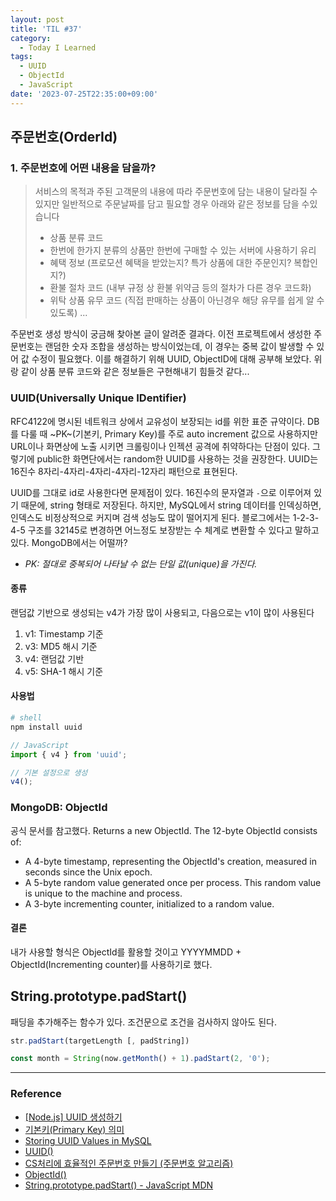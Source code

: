 ```yaml
---
layout: post
title: 'TIL #37'
category:
  - Today I Learned
tags:
  - UUID
  - ObjectId
  - JavaScript
date: '2023-07-25T22:35:00+09:00'
---
```


## 주문번호(OrderId)

### 1. 주문번호에 어떤 내용을 담을까?

> 서비스의 목적과 주된 고객문의 내용에 따라 주문번호에 담는 내용이 달라질 수 있지만 일반적으로 주문날짜를 담고 필요할 경우 아래와 같은 정보를 담을 수있습니다
>
> - 상품 분류 코드
> - 한번에 한가지 분류의 상품만 한번에 구매할 수 있는 서버에 사용하기 유리
> - 혜택 정보 (프로모션 혜택을 받았는지? 특가 상품에 대한 주문인지? 복합인지?)
> - 환불 절차 코드 (내부 규정 상 환불 위약금 등의 절차가 다른 경우 코드화)
> - 위탁 상품 유무 코드 (직접 판매하는 상품이 아닌경우 해당 유무를 쉽게 알 수 있도록)
>   ...

주문번호 생성 방식이 궁금해 찾아본 글이 알려준 결과다. 이전 프로젝트에서 생성한 주문번호는 랜덤한 숫자 조합을 생성하는 방식이었는데, 이 경우는 중복 값이 발생할 수 있어 값 수정이 필요했다. 이를 해결하기 위해 UUID, ObjectID에 대해 공부해 보았다. 위랑 같이 상품 분류 코드와 같은 정보들은 구현해내기 힘들것 같다...

### UUID(**U**niversally **U**nique **ID**entifier)

RFC4122에 명시된 네트워크 상에서 교유성이 보장되는 id를 위한 표준 규약이다. DB를 다룰 때 ~PK~(기본키, Primary Key)를 주로 auto increment 값으로 사용하지만 URL이나 화면상에 노출 시키면 크롤링이나 인젝션 공격에 취약하다는 단점이 있다. 그렇기에 public한 화면단에서는 random한 UUID를 사용하는 것을 권장한다. UUID는 16진수 8자리-4자리-4자리-4자리-12자리 패턴으로 표현된다.

UUID를 그대로 id로 사용한다면 문제점이 있다. 16진수의 문자열과 `-`으로 이루어져 있기 때문에, string 형태로 저장된다. 하지만, MySQL에서 string 데이터를 인덱싱하면, 인덱스도 비정상적으로 커지며 검색 성능도 많이 떨어지게 된다. 블로그에서는 1-2-3-4-5 구조를 32145로 변경하면 어느정도 보장받는 수 체계로 변환할 수 있다고 말하고 있다. MongoDB에서는 어떨까?

- _PK: 절대로 중복되어 나타날 수 없는 단일 값(unique)을 가진다._

#### 종류

랜덤값 기반으로 생성되는 v4가 가장 많이 사용되고, 다음으로는 v1이 많이 사용된다

1. v1: Timestamp 기준
2. v3: MD5 해시 기준
3. v4: 랜덤값 기반
4. v5: SHA-1 해시 기준

#### 사용법

```bash
# shell
npm install uuid
```

```javascript
// JavaScript
import { v4 } from 'uuid';

// 기본 설정으로 생성
v4();
```

### MongoDB: ObjectId

공식 문서를 참고했다.
Returns a new ObjectId. The 12-byte ObjectId consists of:

- A 4-byte timestamp, representing the ObjectId's creation, measured in seconds since the Unix epoch.
- A 5-byte random value generated once per process. This random value is unique to the machine and process.
- A 3-byte incrementing counter, initialized to a random value.

#### 결론

내가 사용할 형식은 ObjectId를 활용할 것이고 YYYYMMDD + ObjectId(Incrementing counter)를 사용하기로 했다.

## String.prototype.padStart()

패딩을 추가해주는 함수가 있다. 조건문으로 조건을 검사하지 않아도 된다.

```javascript
str.padStart(targetLength [, padString])

const month = String(now.getMonth() + 1).padStart(2, '0');
```

---

### Reference

- [\[Node.js\] UUID 생성하기](https://jane-aeiou.tistory.com/59)
- [기본키\(Primary Key\) 의미](https://linuxism.ustd.ip.or.kr/503)
- [Storing UUID Values in MySQL](https://www.percona.com/blog/store-uuid-optimized-way/)
- [UUID\(\)](https://www.mongodb.com/docs/manual/reference/method/UUID/)
- [CS처리에 효율적인 주문번호 만들기 \(주문번호 알고리즘\)](https://velog.io/@dochis/CS%EC%B2%98%EB%A6%AC%EC%97%90-%ED%9A%A8%EC%9C%A8%EC%A0%81%EC%9D%B8-%EC%A3%BC%EB%AC%B8%EB%B2%88%ED%98%B8-%EB%A7%8C%EB%93%A4%EA%B8%B0-%EC%A3%BC%EB%AC%B8%EB%B2%88%ED%98%B8-%EC%95%8C%EA%B3%A0%EB%A6%AC%EC%A6%98)
- [ObjectId\(\)](https://www.mongodb.com/docs/manual/reference/method/ObjectId/)
- [String.prototype.padStart\(\) - JavaScript MDN](https://developer.mozilla.org/ko/docs/Web/JavaScript/Reference/Global_Objects/String/padStart)
